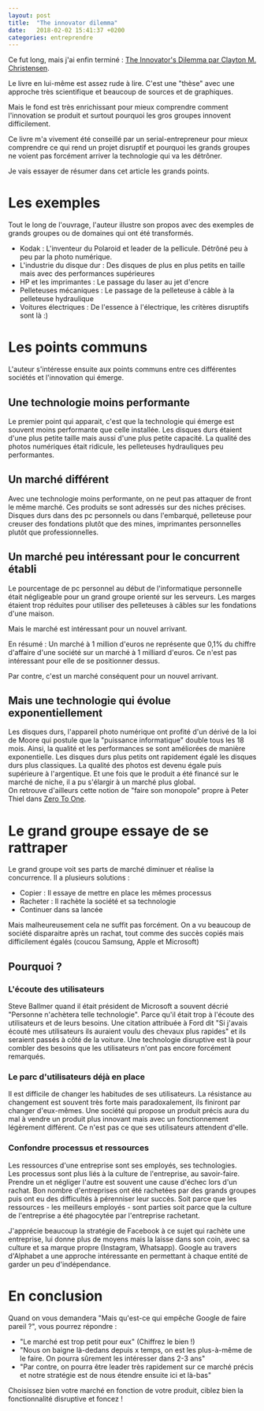 ```yaml
---
layout: post
title:  "The innovator dilemma"
date:   2018-02-02 15:41:37 +0200
categories: entreprendre
---
```


Ce fut long, mais j'ai enfin terminé : [The Innovator's Dilemma par Clayton M. Christensen](http://www.amazon.fr/gp/product/1633691780/ref=as_li_tl?ie=UTF8&camp=1642&creative=6746&creativeASIN=1633691780&linkCode=as2&tag=jcvasselon-21).

Le livre en lui-même est assez rude à lire. C'est une "thèse" avec une approche très scientifique et beaucoup de sources et de graphiques.

Mais le fond est très enrichissant pour mieux comprendre comment l'innovation se produit et surtout pourquoi les gros groupes innovent difficilement.

  
Ce livre m'a vivement été conseillé par un serial-entrepreneur pour mieux comprendre ce qui rend un projet disruptif et pourquoi les grands groupes ne voient pas forcément arriver la technologie qui va les détrôner.

Je vais essayer de résumer dans cet article les grands points.

# Les exemples

Tout le long de l'ouvrage, l'auteur illustre son propos avec des exemples de grands groupes ou de domaines qui ont été transformés.
- Kodak : L'inventeur du Polaroid et leader de la pellicule. Détrôné peu à peu par la photo numérique.
- L'industrie du disque dur : Des disques de plus en plus petits en taille mais avec des performances supérieures
- HP et les imprimantes : Le passage du laser au jet d'encre
- Pelleteuses mécaniques : Le passage de la pelleteuse à câble à la pelleteuse hydraulique
- Voitures électriques : De l'essence à l'électrique, les critères disruptifs sont là :)

# Les points communs

L'auteur s'intéresse ensuite aux points communs entre ces différentes sociétés et l'innovation qui émerge.

## Une technologie moins performante

Le premier point qui apparait, c'est que la technologie qui émerge est souvent moins performante que celle installée. Les disques durs étaient d'une plus petite taille mais aussi d'une plus petite capacité. La qualité des photos numériques était ridicule, les pelleteuses hydrauliques peu performantes.

## Un marché différent

Avec une technologie moins performante, on ne peut pas attaquer de front le même marché. Ces produits se sont adressés sur des niches précises. Disques durs dans des pc personnels ou dans l'embarqué, pelleteuse pour creuser des fondations plutôt que des mines, imprimantes personnelles plutôt que professionnelles.

## Un marché peu intéressant pour le concurrent établi

Le pourcentage de pc personnel au début de l'informatique personnelle était négligeable pour un grand groupe orienté sur les serveurs. Les marges étaient trop réduites pour utiliser des pelleteuses à câbles sur les fondations d'une maison.

Mais le marché est intéressant pour un nouvel arrivant.

En résumé : Un marché à 1 million d'euros ne représente que 0,1% du chiffre d'affaire d'une société sur un marché à 1 milliard d'euros. Ce n'est pas intéressant pour elle de se positionner dessus.

Par contre, c'est un marché conséquent pour un nouvel arrivant.

## Mais une technologie qui évolue exponentiellement

Les disques durs, l'appareil photo numérique ont profité d'un dérivé de la loi de Moore qui postule que la "puissance informatique" double tous les 18 mois. Ainsi, la qualité et les performances se sont améliorées de manière exponentielle. Les disques durs plus petits ont rapidement égalé les disques durs plus classiques. La qualité des photos est devenu égale puis supérieure à l'argentique. Et une fois que le produit a été financé sur le marché de niche, il a pu s'élargir à un marché plus global.  
On retrouve d'ailleurs cette notion de "faire son monopole" propre à Peter Thiel dans [Zero To One](http://www.amazon.fr/gp/product/837746943X/ref=as_li_tl?ie=UTF8&camp=1642&creative=6746&creativeASIN=837746943X&linkCode=as2&tag=jcvasselon-21).

# Le grand groupe essaye de se rattraper

Le grand groupe voit ses parts de marché diminuer et réalise la concurrence. Il a plusieurs solutions :

-   Copier : Il essaye de mettre en place les mêmes processus
-   Racheter : Il rachète la société et sa technologie
-   Continuer dans sa lancée

Mais malheureusement cela ne suffit pas forcément. On a vu beaucoup de société disparaitre après un rachat, tout comme des succès copiés mais difficilement égalés (coucou Samsung, Apple et Microsoft)

## Pourquoi ?

### L'écoute des utilisateurs

Steve Ballmer quand il était président de Microsoft a souvent décrié "Personne n'achètera telle technologie". Parce qu'il était trop à l'écoute des utilisateurs et de leurs besoins. Une citation attribuée à Ford dit "Si j'avais écouté mes utilisateurs ils auraient voulu des chevaux plus rapides" et ils seraient passés à côté de la voiture. Une technologie disruptive est là pour combler des besoins que les utilisateurs n'ont pas encore forcément remarqués.

### Le parc d'utilisateurs déjà en place

Il est difficile de changer les habitudes de ses utilisateurs. La résistance au changement est souvent très forte mais paradoxalement, ils finiront par changer d'eux-mêmes. Une société qui propose un produit précis aura du mal à vendre un produit plus innovant mais avec un fonctionnement légèrement différent. Ce n'est pas ce que ses utilisateurs attendent d'elle.

### Confondre processus et ressources

Les ressources d'une entreprise sont ses employés, ses technologies.  
Les processus sont plus liés à la culture de l'entreprise, au savoir-faire.  
Prendre un et négliger l'autre est souvent une cause d'échec lors d'un rachat. Bon nombre d'entreprises ont été rachetées par des grands groupes puis ont eu des difficultés à pérenniser leur succès. Soit parce que les ressources - les meilleurs employés - sont parties soit parce que la culture de l'entreprise a été phagocytée par l'entreprise rachetant.

J'apprécie beaucoup la stratégie de Facebook à ce sujet qui rachète une entreprise, lui donne plus de moyens mais la laisse dans son coin, avec sa culture et sa marque propre (Instagram, Whatsapp). Google au travers d'Alphabet a une approche intéressante en permettant à chaque entité de garder un peu d'indépendance.

# En conclusion

Quand on vous demandera "Mais qu'est-ce qui empêche Google de faire pareil ?", vous pourrez répondre :

-   "Le marché est trop petit pour eux" (Chiffrez le bien !)
-   "Nous on baigne là-dedans depuis x temps, on est les plus-à-même de le faire. On pourra sûrement les intéresser dans 2-3 ans"
-   "Par contre, on pourra être leader très rapidement sur ce marché précis et notre stratégie est de nous étendre ensuite ici et là-bas"

Choisissez bien votre marché en fonction de votre produit, ciblez bien la fonctionnalité disruptive et foncez !